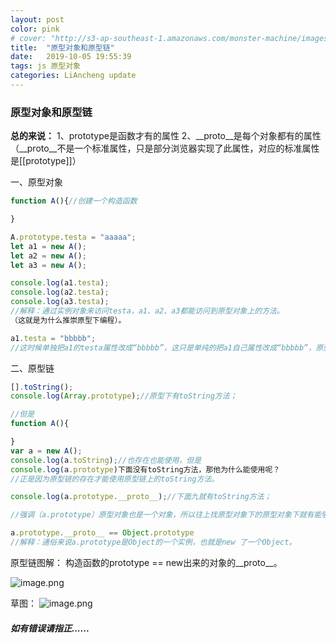 ```yaml
---
layout: post
color: pink
# cover: "http://s3-ap-southeast-1.amazonaws.com/monster-machine/images/horssghonr-1436272011-Midas.jpg"
title:  "原型对象和原型链"
date:   2019-10-05 19:55:39
tags: js 原型对象
categories: LiAncheng update
---
```

### 原型对象和原型链

**总的来说：**
1、prototype是函数才有的属性 
2、__proto__是每个对象都有的属性  
（__proto__不是一个标准属性，只是部分浏览器实现了此属性，对应的标准属性是[[prototype]]）

一、原型对象

 ```javaScript
function A(){//创建一个构造函数

}

A.prototype.testa = "aaaaa";
let a1 = new A();
let a2 = new A();
let a3 = new A();

console.log(a1.testa);
console.log(a2.testa);
console.log(a3.testa);
//解释：通过实例对象来访问testa，a1、a2、a3都能访问到原型对象上的方法。
（这就是为什么推崇原型下编程）。

a1.testa = "bbbbb";
//这时候单独把a1的testa属性改成“bbbbb”，这只是单纯的把a1自己属性改成“bbbbb”，原型下的属性是不会受到影响的。
```

二、原型链

```javaScript
[].toString();
console.log(Array.prototype);//原型下有toString方法；

//但是
function A(){

}
var a = new A();
console.log(a.toString);//也存在也能使用，但是
console.log(a.prototype)下面没有toString方法，那他为什么能使用呢？
//正是因为原型链的存在才能使用原型链上的toString方法。

console.log(a.prototype.__proto__);//下面九就有toString方法；

//强调（a.prototype）原型对象也是一个对象，所以往上找原型对象下的原型对象下就有能够使用的方法。

a.prototype.__proto__ == Object.prototype 
//解释：通俗来说a.prototype是Object的一个实例，也就是new 了一个Object。

```

原型链图解：
构造函数的prototype == new出来的对象的__proto__。

![image.png](https://i.loli.net/2019/10/05/t5Y6Joz7BP3vysV.png)

草图：
![image.png](https://i.loli.net/2019/10/05/tafYGCLZiU3Bx6u.png)

##### 如有错误请指正......
